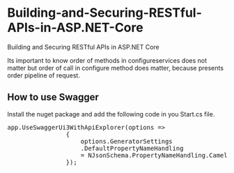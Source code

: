 # Building-and-Securing-RESTful-APIs-in-ASP.NET-Core
Building and Securing RESTful APIs in ASP.NET Core

Its important to know order of methods in configureservices does not matter but order of call in configure method does matter, because presents order pipeline of request.


## How to use Swagger

Install the nuget package and add the following code in you Start.cs file.
<pre>
app.UseSwaggerUi3WithApiExplorer(options =>
                {
                    options.GeneratorSettings
                    .DefaultPropertyNameHandling
                    = NJsonSchema.PropertyNameHandling.CamelCase;
                });
</pre>